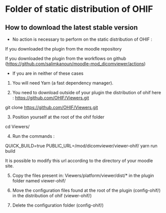 # Folder of static distribution of OHIF #

## How to download the latest stable version ##

- No action is necessary to perform on the static distribution of OHIF :

If you downloaded the plugin from the moodle repository 

If you downloaded the plugin from the workflows on github (https://github.com/salimkanoun/moodle-mod_dicomviewer/actions)

- If you are in neither of these cases

1) You will need Yarn (a fast dependency manager).

2) You need to download outside of your plugin the distribution of ohif here : https://github.com/OHIF/Viewers.git 

git clone https://github.com/OHIF/Viewers.git

3) Position yourself at the root of the ohif folder

cd Viewers/

4) Run the commands :

QUICK_BUILD=true PUBLIC_URL=/mod/dicomviewer/viewer-ohif/ yarn run build

It is possible to modify this url according to the directory of your moodle site.

5) Copy the files present in:  Viewers/platform/viewer/dist/*  in the plugin folder named viewer-ohif/

6) Move the configuration files found at the root of the plugin (config-ohif/) in the distribution of ohif (viewer-ohif/)

7) Delete the configuration folder (config-ohif/)





